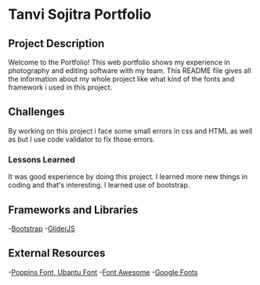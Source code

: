 # Tanvi Sojitra Portfolio

## Project Description
Welcome to the Portfolio! This web portfolio shows my experience in photography and editing software with my team. This README file gives all the information about my whole project like what kind of the fonts and framework i used in this project.

## Challenges
By working on this project i face some small errors in css and HTML as well as but I use code validator to fix those errors.

### Lessons Learned
It was good experience by doing this project. I learned more new things in coding and that's interesting. I learned use of bootstrap.

## Frameworks and Libraries
-[Bootstrap](https://getbootstrap.com/)
-[GliderJS](https://glidejs.com/)

## External Resources
-[Poppins Font, Ubantu Font](https://fonts.googleapis.com/css2?family=Poppins:wght@400;500;600;700&family=Ubuntu:wght@400;500;700&display=swap')
-[Font Awesome](https://fontawesome.com/)
-[Google Fonts](https://fonts.google.com/)